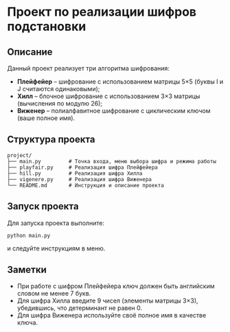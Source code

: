 # Проект по реализации шифров подстановки

## Описание
Данный проект реализует три алгоритма шифрования:
- **Плейфейер** – шифрование с использованием матрицы 5×5 (буквы I и J считаются одинаковыми);
- **Хилл** – блочное шифрование с использованием 3×3 матрицы (вычисления по модулю 26);
- **Виженер** – полиалфавитное шифрование с циклическим ключом (ваше полное имя).

## Структура проекта
```
project/
├── main.py         # Точка входа, меню выбора шифра и режима работы
├── playfair.py     # Реализация шифра Плейфейера
├── hill.py         # Реализация шифра Хилла
├── vigenere.py     # Реализация шифра Виженера
└── README.md       # Инструкция и описание проекта
```

## Запуск проекта
Для запуска проекта выполните:
```
python main.py
```
и следуйте инструкциям в меню.

## Заметки
- При работе с шифром Плейфейера ключ должен быть английским словом не менее 7 букв.
- Для шифра Хилла введите 9 чисел (элементы матрицы 3×3), убедившись, что детерминант не равен 0.
- Для шифра Виженера используйте своё полное имя в качестве ключа.
